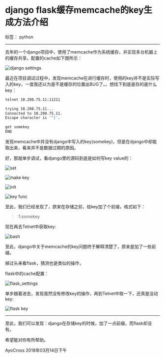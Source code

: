 # django flask缓存memcache的key生成方法介绍

标签： python

---
去年的一个django项目中，使用了memcache作为系统缓存，并实现多台机器上的缓存共享。配置的cache如下图所示：

![django settings](https://raw.githubusercontent.com/AyoCross/usual_pics/master/django%20memcache/memcache_set.png "")

最近在项目调试过程中，发现memcache在进行缓存时，使用的key并不是实际写入的key，一度我还以为是不是缓存的位置出BUG了。。想找下到底是存的是什么key：

```bash
telnet 10.200.75.11:11211
    
trying 10.200.75.11...
Connected to 10.200.75.11.
Escape character is '^]'.
    
get somekey
END
```

    

发现memcache中并没有django中写入的key(somekey)，但是在django中却能取出来，看来并不是数据过期的原因。

好，那就单步调试，看django里的源码到底是如何写key value的：

![set](https://raw.githubusercontent.com/AyoCross/usual_pics/master/django%20memcache/memcache_set.png "")

![make key](https://raw.githubusercontent.com/AyoCross/usual_pics/master/django%20memcache/BaseCache_make_key.png "")

![init](https://raw.githubusercontent.com/AyoCross/usual_pics/master/django%20memcache/BaseCache_init.png "")

![key func](https://raw.githubusercontent.com/AyoCross/usual_pics/master/django%20memcache/BaseCache_key_func.png "")

至此，我们已经发现了，原来在存储之前，给key加了个前缀，格式如下：

>  :1:somekey

现在再去Telnet中获取key:

![bash](https://raw.githubusercontent.com/AyoCross/usual_pics/master/django%20memcache/bash_get.png "")


至此，django中关于memcache的key问题终于解释清楚了，原来是加了一些前缀。

掉过头来看flask，猜测也是类似的操作，

flask中的cache配置：

![flask_settings](https://raw.githubusercontent.com/AyoCross/usual_pics/master/django%20memcache/flask_settings.png "")

单步跟着进去，发现竟然没有修改key的操作，再到Telnet中取一下，还真是没动key:

![flask key](https://raw.githubusercontent.com/AyoCross/usual_pics/master/django%20memcache/flask_key.png "")

---

至此，我们可以发现：django在存储key的时候，加了一点前缀，而flask却没有。

希望能对你有所帮助。



AyoCross
2018年03月14日下午